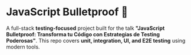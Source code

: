 # JavaScript Bulletproof 🚀

A full-stack **testing-focused** project built for the talk **"JavaScript Bulletproof: Transforma tu Código con Estrategias de Testing Poderosas"**. This repo covers **unit, integration, UI, and E2E testing** using modern tools.